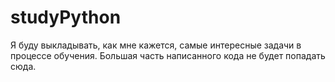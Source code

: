 # studyPython
Я буду выкладывать, как мне кажется, самые интересные задачи в процессе обучения. Большая часть написанного кода не будет попадать сюда.
